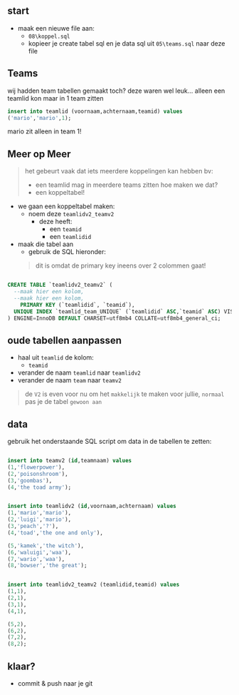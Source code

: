 ## start

- maak een nieuwe file aan:
    - `08\koppel.sql`
    - kopieer je create tabel sql en je data sql uit  `05\teams.sql` naar deze file

## Teams

wij hadden team tabellen gemaakt toch?
deze waren wel leuk... alleen een teamlid kon maar in 1 team zitten

```SQL
insert into teamlid (voornaam,achternaam,teamid) values 
('mario','mario',1);
```

mario zit alleen in team 1!

## Meer op Meer


> het gebeurt vaak dat iets meerdere koppelingen kan hebben bv:
> - een teamlid mag in meerdere teams zitten
> hoe maken we dat?
> - een koppeltabel!

- we gaan een koppeltabel maken:
    - noem deze `teamlidv2_teamv2`
        - deze heeft:
            - een `teamid`
            - een `teamlidid`
- maak die tabel aan
    - gebruik de SQL hieronder:
    > dit is omdat de primary key ineens over 2 colommen gaat!
```SQL

CREATE TABLE `teamlidv2_teamv2` (
  --maak hier een kolom,
  --maak hier een kolom,
    PRIMARY KEY (`teamlidid`, `teamid`),
  UNIQUE INDEX `teamlid_team_UNIQUE` (`teamlidid` ASC,`teamid` ASC) VISIBLE
) ENGINE=InnoDB DEFAULT CHARSET=utf8mb4 COLLATE=utf8mb4_general_ci;
```

## oude tabellen aanpassen

- haal uit `teamlid` de kolom:
    - `teamid`
- verander de naam `teamlid` naar `teamlidv2`
- verander de naam `team` naar `teamv2`
> de `V2` is even voor nu om het `makkelijk` te maken voor jullie, `normaal` pas je de tabel `gewoon aan`

## data

gebruik het onderstaande SQL script om data in de tabellen te zetten:
```SQL

insert into teamv2 (id,teamnaam) values 
(1,'flowerpower'),
(2,'poisonshroom'),
(3,'goombas'),
(4,'the toad army');


insert into teamlidv2 (id,voornaam,achternaam) values 
(1,'mario','mario'),
(2,'luigi','mario'),
(3,'peach','?'),
(4,'toad','the one and only'),

(5,'kamek','the witch'),
(6,'waluigi','waa'),
(7,'wario','waa'),
(8,'bowser','the great');


insert into teamlidv2_teamv2 (teamlidid,teamid) values 
(1,1),
(2,1),
(3,1),
(4,1),

(5,2),
(6,2),
(7,2),
(8,2);
```

## klaar?

- commit & push naar je git